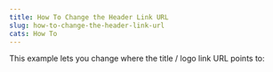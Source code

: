 ```yaml
---
title: How To Change the Header Link URL
slug: how-to-change-the-header-link-url
cats: How To
---
```


<p>This example lets you change where the title / logo link URL points to:</p>

